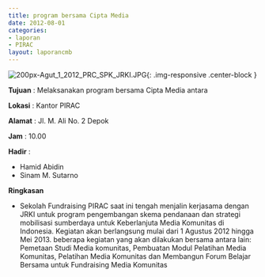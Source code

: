 ```yaml
---
title: program bersama Cipta Media
date: 2012-08-01
categories:
- laporan
- PIRAC
layout: laporancmb
---
```



![200px-Agut_1_2012_PRC_SPK_JRKI.JPG](/uploads/200px-Agut_1_2012_PRC_SPK_JRKI.JPG){: .img-responsive .center-block }


**Tujuan** : Melaksanakan program bersama Cipta Media antara 

**Lokasi** : Kantor PIRAC 

**Alamat** : Jl. M. Ali No. 2 Depok 

**Jam** : 10.00 

**Hadir** :
* Hamid Abidin
* Sinam M. Sutarno

**Ringkasan**  
* Sekolah Fundraising PIRAC saat ini tengah menjalin kerjasama dengan JRKI untuk program pengembangan skema pendanaan dan strategi mobilisasi sumberdaya untuk Keberlanjuta Media Komunitas di Indonesia. Kegiatan akan berlangsung mulai dari 1 Agustus 2012 hingga Mei 2013. beberapa kegiatan yang akan dilakukan bersama antara lain: Pemetaan Studi Media komunitas, Pembuatan Modul Pelatihan Media Komunitas, Pelatihan Media Komunitas dan Membangun Forum Belajar Bersama untuk Fundraising Media Komunitas 
